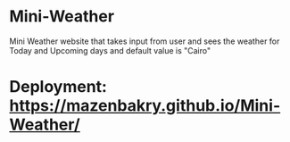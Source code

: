 # Mini-Weather
Mini Weather website that takes input from user and sees the weather for Today and Upcoming days and default value is "Cairo"

# Deployment: https://mazenbakry.github.io/Mini-Weather/
